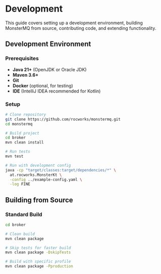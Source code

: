 # Development

This guide covers setting up a development environment, building MonsterMQ from source, contributing code, and extending functionality.

## Development Environment

### Prerequisites

- **Java 21+** (OpenJDK or Oracle JDK)
- **Maven 3.6+**
- **Git**
- **Docker** (optional, for testing)
- **IDE** (IntelliJ IDEA recommended for Kotlin)

### Setup

```bash
# Clone repository
git clone https://github.com/rocworks/monstermq.git
cd monstermq

# Build project
cd broker
mvn clean install

# Run tests
mvn test

# Run with development config
java -cp "target/classes:target/dependencies/*" \
  at.rocworks.MonsterKt \
  -config ../example-config.yaml \
  -log FINE
```

## Building from Source

### Standard Build

```bash
cd broker

# Clean build
mvn clean package

# Skip tests for faster build
mvn clean package -DskipTests

# Build with specific profile
mvn clean package -Pproduction
```

